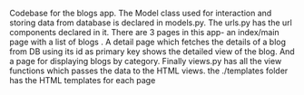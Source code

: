 Codebase for the blogs app. The Model class used for interaction and storing data from database is declared in models.py. The urls.py has the url components declared in it. There are 3 pages in this app- an index/main page with a list of blogs . A detail page which fetches the details of a blog from DB using its id as primary key shows the detailed view of the blog. And a page for displaying blogs by category. Finally views.py has all the view functions which passes the data to the HTML views. the ./templates folder has the HTML templates for each page
